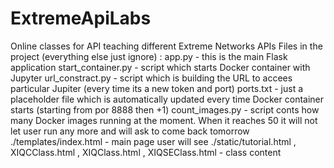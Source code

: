 # ExtremeApiLabs
Online classes for API teaching different Extreme Networks APIs
Files in the project (everything else just ignore) : 
app.py - this is the main Flask application 
start_container.py - script which starts Docker container with Jupyter
url_constract.py - script which is building the URL to accees particular Jupiter (every time its a new token and port)
ports.txt - just a placeholder file which is automatically updated every time Docker container starts (starting from por 8888 then +1)
count_images.py - script conts how many Docker images running at the moment. When it reaches 50 it will not let user run any more and will ask to come back tomorrow
./templates/index.html - main page user will see
./static/tutorial.html , XIQCClass.html , XIQClass.html , XIQSEClass.html - class content 
